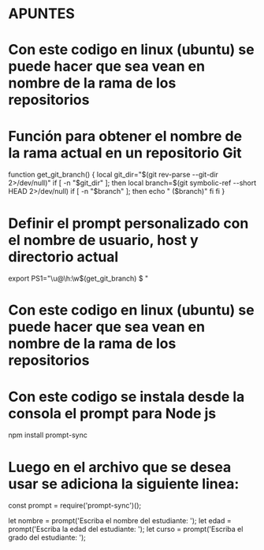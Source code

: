 
# APUNTES
###
# Con este codigo en linux (ubuntu) se puede hacer que sea vean en nombre de la rama de los repositorios
# Función para obtener el nombre de la rama actual en un repositorio Git
function get_git_branch() {
    local git_dir="$(git rev-parse --git-dir 2>/dev/null)"
    if [ -n "$git_dir" ]; then
        local branch=$(git symbolic-ref --short HEAD 2>/dev/null)
        if [ -n "$branch" ]; then
            echo " ($branch)"
        fi
    fi
}

# Definir el prompt personalizado con el nombre de usuario, host y directorio actual
export PS1="\u@\h:\w\$(get_git_branch) \$ "
# Con este codigo en linux (ubuntu) se puede hacer que sea vean en nombre de la rama de los repositorios
###


###
# Con este codigo se instala desde la consola el prompt para Node js
npm install prompt-sync
# Luego en el archivo que se desea usar se adiciona la siguiente linea:
const prompt = require('prompt-sync')();

let nombre = prompt('Escriba el nombre del estudiante: ');
let edad = prompt('Escriba la edad del estudiante: ');
let curso = prompt('Escriba el grado del estudiante: ');
###